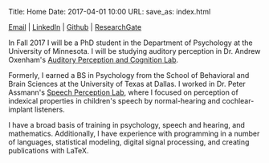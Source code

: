 Title: Home 
Date: 2017-04-01 10:00
URL:
save_as: index.html

[Email][1] \| [LinkedIn][2] \| [Github][3] \| [ResearchGate][4]

In Fall 2017 I will be a PhD student in the Department of Psychology at the University of Minnesota. I will be studying auditory perception in Dr. Andrew Oxenham's [Auditory Perception and Cognition Lab][8].

Formerly, I earned a BS in Psychology from the School of Behavioral and Brain Sciences at the University of Texas at Dallas. I worked in Dr. Peter Assmann's [Speech Perception Lab][7], where I focused on perception of indexical properties in children's speech by normal-hearing and cochlear-implant listeners.

I have a broad basis of training in psychology, speech and hearing, and mathematics. Additionally, I have experience with programming in a number of languages, statistical modeling, digital signal processing, and creating publications with LaTeX.

[1]: mailto:guest121@umn.edu
[2]: https://www.linkedin.com/in/guest-daniel
[3]: https://github.com/guestdaniel
[4]: https://www.researchgate.net/profile/Daniel_Guest2
[5]: https://google.com
[7]: https://www.utdallas.edu/~assmann/
[8]: http://apc.psych.umn.edu/
